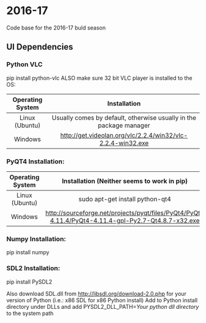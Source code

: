 # 2016-17
Code base for the 2016-17 buld season

## UI Dependencies

### Python VLC
pip install python-vlc
ALSO make sure 32 bit VLC player is installed to the OS:

| Operating System | Installation |
| :----------------: | :----------------------------------------------: |
| Linux (Ubuntu) | Usually comes by default, otherwise usually in the package manager |
| Windows | http://get.videolan.org/vlc/2.2.4/win32/vlc-2.2.4-win32.exe |

### PyQT4 Installation:
| Operating System | Installation  (Neither seems to work in pip) |
| :----------------: | :----------------------------------------------: |
| Linux (Ubuntu) | sudo apt-get install python-qt4 |
| Windows | http://sourceforge.net/projects/pyqt/files/PyQt4/PyQt-4.11.4/PyQt4-4.11.4-gpl-Py2.7-Qt4.8.7-x32.exe |

### Numpy Installation:
pip install numpy

### SDL2 Installation:
pip install PySDL2

Also download SDL.dll from http://libsdl.org/download-2.0.php for your version of Python (i.e.: x86 SDL for x86 Python install)
Add to Python install directory under DLLs and add PYSDL2_DLL_PATH=*Your python dll directory* to the system path

